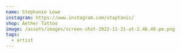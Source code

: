 ```yaml
---
name: Stephanie Lowe
instagram: https://www.instagram.com/staytanic/
shop: Aether Tattoo
image: /assets/images/screen-shot-2022-11-21-at-2.48.48-pm.png
tags:
  - artist
---
```

